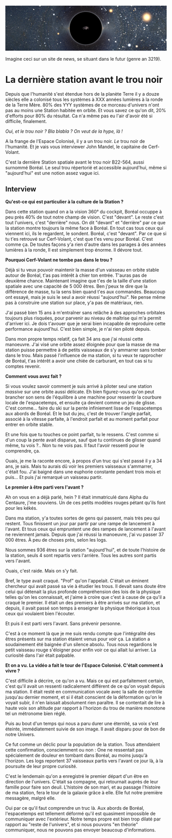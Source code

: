 ![banner](https://github.com/JeSuisUnCaillou/Avant-le-trou-noir/blob/master/banner.jpg)

Imagine ceci sur un site de news, se situant dans le futur (genre an 3219).

# La dernière station avant le trou noir

Depuis que l'humanité s'est étendue hors de la planète Terre il y a douze siècles elle a colonisé tous les systèmes à XXX années lumières à la ronde de la Terre Mère. 80% des YYY systèmes de ce morceau d'univers n'ont pas au moins une Station habitée en orbite. Et vous savez ce qu'on dit, 20% d'efforts pour 80% du résultat. Ca n'a même pas eu l'air d'avoir été si difficile, finalement.

_Oui, et le trou noir ? Bla blabla ? On veut de la hype, là !_

A la frange de l'Espace Colonisé, il y a un trou noir. _Le_ trou noir de l'humanité. Et je vais vous interviewer John Mandel, le capitaine de Cerf-Volant.

C'est la dernière Station spatiale avant le trou noir B22-564, aussi surnommé Boréal. Le seul trou répertorié et accessible aujourd'hui, même si "aujourd'hui" est une notion assez vague ici.

## Interview
**Qu'est-ce qui est particulier à la culture de la Station ?**

Dans cette station quand on a la vision 360° du cockpit, Boréal occuppe à peu près 40% de tout notre champ de vision. C'est "devant". Le reste c'est tout l'univers, c'est "derrière" nous. On dit "devant" et "derrière" par ce que la station montre toujours la même face à Boréal. En tout cas tous ceux qui viennent ici, ils le regardent, le sondent. Boréal, c'est "devant". Par ce que si tu t'es retrouvé sur Cerf-Volant, c'est que t'es venu pour Boréal. C'est comme ça. De toutes façons y'a rien d'autre dans les parages à des années lumières à la ronde, Il est simplement trop énorme. Il dévore tout.

**Pourquoi Cerf-Volant ne tombe pas dans le trou ?**

Déjà si tu veux pouvoir maintenir la masse d'un vaisseau en orbite stable autour de Boréal, t'as pas intérêt à chier ton entrée. T'auras pas de deuxième chance. Maintenant imagine que t'es de la taille d'une station spatiale avec une capacité de 5 000 êtres. Ben j'peux te dire que la différence de masse, tu la sens bien quand t'es aux commandes. Beaucoup ont essayé, mais je suis le seul a avoir réussi "aujourd'hui". Ne pense même pas à construire une station sur place, y'a pas de matériaux, rien.

J'ai passé bien 15 ans à m'entraîner sans relâche à des approches orbitales toujours plus risquées, pour parvenir au niveau de maîtrise qui m'a permit d'arriver ici. Je dois t'avouer que je serai bien incapable de reproduire cette performance aujourd'hui. C'est bien simple, je n'ai rien piloté depuis.

Dans mon propre temps relatif, ça fait 34 ans que j'ai réussi cette manoeuvre. J'ai visé une orbite assez éloignée pour que la masse de ma station puisse permettre à de petits vaisseaux de s'y ammarrer sans tomber dans le trou. Mais passé l'influence de ma station, si tu veux te rapprocher de Boréal, t'as intérêt a avoir une chiée de carburant, en tout cas si tu comptes revenir.

**Comment vous avez fait ?**

Si vous voulez savoir comment je suis arrivé à piloter seul une station _massive_ sur une orbite aussi délicate. Eh bien figurez-vous qu'on peut brancher son sens de l'équilibre à une machine pour ressentir la courbure locale de l'espacetemps, et ensuite ça devient comme un jeu de glisse. C'est comme... faire du ski sur la pente infiniement lisse de l'espacetemps aux abords de Boréal. Et le but du jeu, c'est de trouver l'angle parfait, associé à la vitesse parfaite, à l'endroit parfait et au moment parfait pour entrer en orbite stable.

Et une fois que tu touches ce point parfait, tu le ressens. C'est comme si d'un coup la pente avait disparue, sauf que tu continues de glisser quand même, tu vois ?.. Non tu ne vois pas. Il faut l'avoir ressenti pour le comprendre, ça.

Ouais, je me la raconte encore, à propos d'un truc qui s'est passé il y a 34 ans, je sais. Mais tu aurais dû voir les premiers vaisseaux s'ammarrer, c'était fou. J'ai baigné dans une euphorie constante pendant trois mois et puis... Et puis j'ai remarqué un vaisseau partir.

**Le premier à être parti vers l'avant ?**   

Ah on vous en a déjà parlé, hein ? Il était immatriculé dans Alpha du Centaure, j'me souviens. Un de ces petits modèles rouges pétant qu'ils font pour les kékés.

Dans ma station, y'a toutes sortes de gens qui passent, mais très peu qui restent. Tous finissent un jour par partir par une rampe de lancement à l'avant. Et tous ceux qui empruntent une des rampes de lancement à l'avant ne reviennent jamais. Depuis que j'ai réussi la manoeuvre, j'ai vu passer 37 000 êtres. À peu de choses près, selon les logs.

Nous sommes 936 êtres sur la station "aujourd'hui", et de toute l'histoire de la station, seuls 4 sont repartis vers l'arrière. Tous les autres sont partis vers l'avant.

Ouais, c'est raide. Mais on s'y fait.

Bref, le type avait craqué. "Prof" qu'on l'appelait. C'était un éminent chercheur qui avait passé sa vie à étudier les trous. Il devait sans doute être celui qui détenait la plus profonde compréhension des lois de la physique telles qu'on les connaissait, et j'aime à croire que c'est à cause de ça qu'il a craqué le premier. Il était un des premiers à être arrivés sur ma station, et depuis, il avait passé son temps à enseigner la physique théorique à tous ceux qui voulaient bien l'écouter.

Et puis il est parti vers l'avant. Sans prévenir personne.

C'est à ce moment là que je me suis rendu compte que l'intégralité des êtres présents sur ma station étaient venus pour _voir_ ça. La station a soudainement été baignée d'un silence absolu. Tous nous regardions le petit vaisseau rouge s'éloigner pour enfin voir ce qui allait lui arriver. La curiosité dans l'air était palpable.

**Et on a vu. La vidéo a fait le tour de l'Espace Colonisé. C'était comment à vivre ?**

C'est difficile à décrire, ce qu'on a vu. Mais ce qui est parfaitement certain, c'est qu'il avait un ressenti radicalement différent de ce qu'on voyait depuis ma station. Il était resté en communication vocale avec la salle de contrôle jusqu'au dernier moment, et si il était conscient de la déformation qu'on le voyait subir, il n'en laissait absolument rien paraître. Il se contentait de lire à haute voix son altitude par rapport à l'horizon du trou de manière monotone tel un métronome bien réglé.

Puis au bout d'un temps qui nous a paru durer une éternité, sa voix s'est éteinte, immédiatement suivie de son image. Il avait disparu pour de bon de notre Univers.

Ce fut comme un déclic pour la population de la station. Tous attendaient cette confirmation, consciemment ou non : One ne ressentait pas spécialement de douleur en tombant dans Boréal, au moins jusqu'à l'horizon. Les logs reportent 37 vaisseaux partis vers l'avant ce jour là, à la poursuite de leur propre curiosité.

C'est le lendemain qu'on a enregistré le premier départ d'un être en direction de l'univers. C'était sa compagne, qui retournait auprès de leur famille pour faire son deuil. L'histoire de son mari, et au passage l'histoire de ma station, fera le tour de la galaxie grâce à elle. Elle fut notre première messagère, malgré elle.

Oui par ce qu'il faut comprendre un truc là. Aux abords de Boréal, l'espacetemps est tellement déformé qu'il est quasiment impossible de communiquer avec l'extérieur. Notre temps propre est bien trop dilaté par rapport au "reste de l'univers", et si nous pouvons "en théorie" communiquer, nous ne pouvons pas envoyer beaucoup d'informations.

